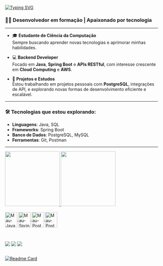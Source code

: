 [![Typing SVG](https://readme-typing-svg.herokuapp.com/?color=00FFFF&size=35&center=true&vCenter=true&width=1000&lines=+Olá!+sou+o+Mauricio,+seja+Bem+vindo+ao+meu+Github+)](https://git.io/typing-svg)
### 👨‍💻 **Desenvolvedor em formação | Apaixonado por tecnologia**

---

- 🎓 **Estudante de Ciência da Computação**  
  Sempre buscando aprender novas tecnologias e aprimorar minhas habilidades.

- 💻 **Backend Developer**  
  Focado em **Java**, **Spring Boot** e **APIs RESTful**, com interesse crescente em **Cloud Computing** e **AWS**.

- 🚀 **Projetos e Estudos**  
  Estou trabalhando em projetos pessoais com **PostgreSQL**, integrações de API, e explorando novas formas de desenvolvimento eficiente e escalável.

---

### 🛠️ **Tecnologias que estou explorando:**
- **Linguagens**: Java, SQL
- **Frameworks**: Spring Boot
- **Banco de Dados**: PostgreSQL, MySQL
- **Ferramentas**: Git, Postman

---
<div>
  <a href= "[https://](https://github.com/GomesMaurici0)">
 <img height= "180em" src = "https://github-readme-stats.vercel.app/api?username=GomesMaurici0&show_icons=true&theme=tokyonight">
 <img height= "180em" src ="https://github-readme-stats.vercel.app/api/top-langs/?username=GomesMaurici0&hide_progress=true&theme=tokyonight">
</div>
    
<div style=display: inline_block><br>
     <img align = "center" alt="Mau-Java" height="50" width = "40"src="https://cdn.jsdelivr.net/gh/devicons/devicon@latest/icons/java/java-original.svg" />
     <img align = "center" alt="Mau-Spring" height="50" width = "40"src="https://cdn.jsdelivr.net/gh/devicons/devicon@latest/icons/spring/spring-original-wordmark.svg"/>
     <img align = "center" alt="Mau-PostgreSQL" height="50" width = "40"src="https://cdn.jsdelivr.net/gh/devicons/devicon@latest/icons/postgresql/postgresql-plain-wordmark.svg" />
     <img align = "center" alt="Mau-Postman" height="50" width = "40"src="https://cdn.jsdelivr.net/gh/devicons/devicon@latest/icons/postman/postman-plain.svg" />    
</div>

##

<br>
<div>
  <a href="https://www.linkedin.com/in/mauricio-gomes-479221223/"> <img src="https://img.shields.io/badge/LinkedIn-0077B5?style=for-the-badge&logo=linkedin&logoColor=white"target="_blank"></a>
  <a href = "https://www.instagram.com/maugms/"> <img src = "https://img.shields.io/badge/Instagram-E4405F?style=for-the-badge&logo=instagram&logoColor=white" target="_blank"></a>  
  <a hred="https://discord.com/users/387400891038302213"><img src = "https://img.shields.io/badge/Discord-7289DA?style=for-the-badge&logo=discord&logoColor=white" target="_blank"></a>
</div>


##

[![Readme Card](https://github-readme-stats.vercel.app/api/pin/?username=GomesMaurici0&repo=TaskTrack&theme=tokyonight)](https://github.com/GomesMaurici0/TaskTrack)
